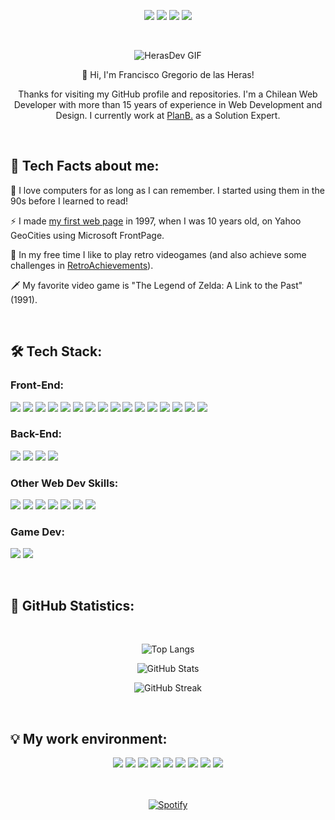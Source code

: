 <!-- Personal facts -->

<p align="center">
  <img src="https://img.shields.io/badge/Age-37-blue?style=for-the-badge">
  <img src="https://img.shields.io/badge/Focus-Web%20Development-blue?style=for-the-badge">
  <img src="https://img.shields.io/badge/From-Chile-blue?style=for-the-badge">
  <img src="https://img.shields.io/badge/Lives-Germany-blue?style=for-the-badge">
</p>

<br>

<!-- Introduction -->

<p align="center">
  <img src="https://user-images.githubusercontent.com/77192223/183300063-6cccfce5-3d9b-4753-83c9-be1c4eff5423.gif" alt="HerasDev GIF">
</p>

<p align="center">
  🤙 Hi, I'm Francisco Gregorio de las Heras!
</p>

<p align="center">
  Thanks for visiting my GitHub profile and repositories. I'm a Chilean Web Developer with more than 15 years of experience in Web Development and Design. I currently work at <a href="https://www.planb.net">PlanB.</a> as a Solution Expert.
</p>

<!-- Tech Facts about me -->

<br><h2>💬 Tech Facts about me:</h2>

💾 I love computers for as long as I can remember. I started using them in the 90s before I learned to read!

⚡ I made [my first web page](https://pancho.neocities.org/) in 1997, when I was 10 years old, on Yahoo GeoCities using Microsoft FrontPage.

👾 In my free time I like to play retro videogames (and also achieve some challenges in [RetroAchievements](https://retroachievements.org/user/PanchoChancho)).

🗡 My favorite video game is "The Legend of Zelda: A Link to the Past" (1991).

<!-- Tech Stack -->

<br><h2>🛠️ Tech Stack:</h2>

<h3>Front-End:</h3>

<p>
  <img src="https://img.shields.io/badge/HTML5-0D1117?style=for-the-badge&logo=HTML5">
  <img src="https://img.shields.io/badge/CSS3-0D1117?style=for-the-badge&logo=CSS3&logoColor=2965F1">
  <img src="https://img.shields.io/badge/Sass-0D1117?style=for-the-badge&logo=Sass">
  <img src="https://img.shields.io/badge/JavaScript-0D1117?style=for-the-badge&logo=JavaScript">
  <img src="https://img.shields.io/badge/TypeScript-0D1117?style=for-the-badge&logo=TypeScript">
  <img src="https://img.shields.io/badge/ReactiveX-0D1117?style=for-the-badge&logo=ReactiveX&logoColor=B7178C">
  <img src="https://img.shields.io/badge/Angular-0D1117?style=for-the-badge&logo=Angular&logoColor=DD0031">
  <img src="https://img.shields.io/badge/React-0D1117?style=for-the-badge&logo=React">
  <img src="https://img.shields.io/badge/Ionic-0D1117?style=for-the-badge&logo=ionic">
  <img src="https://img.shields.io/badge/Capacitor-0D1117?style=for-the-badge&logo=capacitor">
  <img src="https://img.shields.io/badge/Next.js-0D1117?style=for-the-badge&logo=Next.js">
  <img src="https://img.shields.io/badge/Gatsby-0D1117?style=for-the-badge&logo=Gatsby&logoColor=663399">
  <img src="https://img.shields.io/badge/Material%20Design%203-0D1117?style=for-the-badge&logo=Material-Design&logoColor=FFFFFF">
  <img src="https://img.shields.io/badge/Tailwind%20CSS-0D1117?style=for-the-badge&logo=Tailwind-CSS">
  <img src="https://img.shields.io/badge/Kendo%20UI-0D1117?style=for-the-badge&logo=betterstack&logoColor=00DD00">
  <img src="https://img.shields.io/badge/Figma-0D1117?style=for-the-badge&logo=Figma">
</p>

<h3>Back-End:</h3>

<p>
  <img src="https://img.shields.io/badge/C--Sharp-0D1117?style=for-the-badge&logo=csharp&logoColor=512BD4">
  <img src="https://img.shields.io/badge/Node.js-0D1117?style=for-the-badge&logo=Node.js">
  <img src="https://img.shields.io/badge/Express-0D1117?style=for-the-badge&logo=Express">
  <img src="https://img.shields.io/badge/MongoDB-0D1117?style=for-the-badge&logo=MongoDB">
  
</p>

<h3>Other Web Dev Skills:</h3>

<p>
  <img src="https://img.shields.io/badge/Git-0D1117?style=for-the-badge&logo=Git">
  <img src="https://img.shields.io/badge/Azure%20DevOps-0D1117?style=for-the-badge&logo=azuredevops&logoColor=0078D7">
  <img src="https://img.shields.io/badge/AWS-0D1117?style=for-the-badge&logo=amazonwebservices&logoColor=FF9900">
  <img src="https://img.shields.io/badge/GCP-0D1117?style=for-the-badge&logo=Google-Cloud">
  <img src="https://img.shields.io/badge/Firebase-0D1117?style=for-the-badge&logo=Firebase&logoColor=DD2C00">
  <img src="https://img.shields.io/badge/Docker-0D1117?style=for-the-badge&logo=Docker">
  <img src="https://img.shields.io/badge/Postman-0D1117?style=for-the-badge&logo=Postman">
</p>

<h3>Game Dev:</h3>

<p>
  <img src="https://img.shields.io/badge/Godot%20Engine-0D1117?style=for-the-badge&logo=Godot-Engine">
  <img src="https://img.shields.io/badge/Aseprite-0D1117?style=for-the-badge&logo=Aseprite&logoColor=FFFFFF">
</p>

<!-- GitHub Statistics -->

<br><h2>🐙 GitHub Statistics:</h2>

<br>

<div align="center">
  
  ![Top Langs](https://github-readme-stats.vercel.app/api/top-langs/?username=gregoriodelasheras&layout=compact&show_icons=true&theme=chartreuse-dark&bg_color=0D1117&border_color=15FF00)
  
  ![GitHub Stats](https://github-readme-stats.vercel.app/api?username=gregoriodelasheras&show_icons=true&theme=chartreuse-dark&bg_color=0D1117&border_color=15FF00&hide=contribs)
  
  ![GitHub Streak](https://github-readme-streak-stats.herokuapp.com/?user=gregoriodelasheras&background=0D1117&border=15FF00&stroke=15FF00&ring=15FF00&fire=15FF00&currStreakNum=15FF00&sideNums=15FF00&currStreakLabel=15FF00&sideLabels=15FF00&dates=FFFFFF)

</div>

<!-- My work environment -->

<br><h2>💡 My work environment:</h2>

<div align="center">
  <img src="https://img.shields.io/badge/Windows%2011-0D1117?style=for-the-badge&logo=Windows&logoColor=0078D6">
  <img src="https://img.shields.io/badge/PowerShell-0D1117?style=for-the-badge&logo=PowerShell">
  <img src="https://img.shields.io/badge/VS%20Code-0D1117?style=for-the-badge&logo=Visual-Studio-Code&logoColor=007ACC">
  <img src="https://img.shields.io/badge/Visual%20Studio-0D1117?style=for-the-badge&logo=Visual-Studio&logoColor=5C2D91">
  <img src="https://img.shields.io/badge/Android%20Studio-0D1117?style=for-the-badge&logo=androidstudio&logoColor=3DDC84">
  <img src="https://img.shields.io/badge/Notepad++-0D1117?style=for-the-badge&logo=NotepadPlusPlus&logoColor=90E59A">
  <img src="https://img.shields.io/badge/GitHub-0D1117?style=for-the-badge&logo=GitHub">
  <img src="https://img.shields.io/badge/npm-0D1117?style=for-the-badge&logo=npm&logoColor=CB3837">
  <img src="https://img.shields.io/badge/Spotify-0D1117?style=for-the-badge&logo=Spotify&logoColor=1DB954">
</div>

<br>
<br>

<div align="center">
  
  [![Spotify](https://spotify-now-gregoriodelasheras.vercel.app/api/spotify?background_color=0D1117&border_color=15FF00)](https://open.spotify.com/user/1cgl09yxs797qjz1ywxsis2d7)
  
</div>
